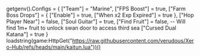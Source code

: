 getgenv().Configs = {
    ["Team"] = "Marine",
    ["FPS Boost"] = true,
    ["Farm Boss Drops"] = {
        ["Enable"] = true,
        ["When x2 Exp Expired"] = true
    },
    ["Hop Player Near"] = false,
    ["Soul Guitar"] = true,
    ["Find Fruit"] = false, -- Will find 1m+ fruit to unlock swan door to access third sea
    ["Cursed Dual Katana"] = true
}
loadstring(game:HttpGet("https://raw.githubusercontent.com/verudous/Xero-Hub/refs/heads/main/kaitun.lua"))()
